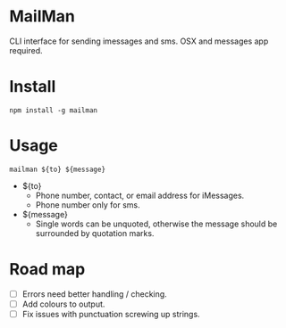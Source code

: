 # MailMan

CLI interface for sending imessages and sms. OSX and messages app required.

# Install

`npm install -g mailman`

# Usage

`mailman ${to} ${message}`

- ${to}
    - Phone number, contact, or email address for iMessages.
    - Phone number only for sms.
- ${message}
    - Single words can be unquoted, otherwise the message should be surrounded by quotation marks.

# Road map

- [ ] Errors need better handling / checking.
- [ ] Add colours to output.
- [ ] Fix issues with punctuation screwing up strings.
